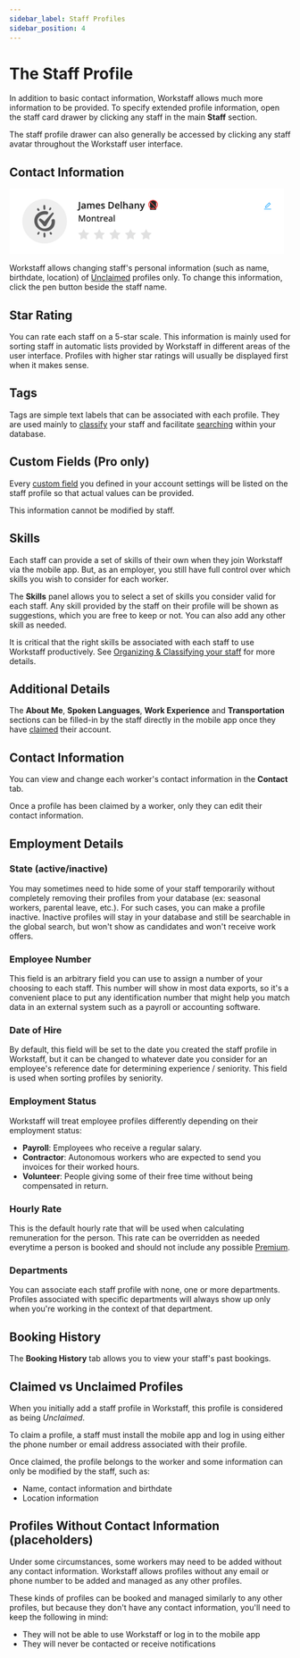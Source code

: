 ```yaml
---
sidebar_label: Staff Profiles
sidebar_position: 4
---
```


# The Staff Profile

In addition to basic contact information, Workstaff allows much more information to be provided. To specify extended profile information, open the staff card drawer by clicking any staff in the main **Staff** section.

The staff profile drawer can also generally be accessed by clicking any staff avatar throughout the Workstaff user interface.

## Contact Information

![Contact Information](./images/profile-contact-info.png)

Workstaff allows changing staff's personal information (such as name, birthdate, location) of [Unclaimed](#claimed-vs-unclaimed-profiles) profiles only. To change this information, click the pen button beside the staff name.

## Star Rating

You can rate each staff on a 5-star scale. This information is mainly used for sorting staff in automatic lists provided by Workstaff in different areas of the user interface. Profiles with higher star ratings will usually be displayed first when it makes sense.

## Tags

Tags are simple text labels that can be associated with each profile. They are used mainly to [classify](./organizing.md) your staff and facilitate [searching](./search.md) within your database.

## Custom Fields (Pro only)

Every [custom field](../customize/custom-fields.md) you defined in your account settings will be listed on the staff profile so that actual values can be provided.

This information cannot be modified by staff.

## Skills

Each staff can provide a set of skills of their own when they join Workstaff via the mobile app. But, as an employer, you still have full control over which skills you wish to consider for each worker. 

The **Skills** panel allows you to select a set of skills you consider valid for each staff. Any skill provided by the staff on their profile will be shown as suggestions, which you are free to keep or not. You can also add any other skill as needed.

It is critical that the right skills be associated with each staff to use Workstaff productively. See [Organizing & Classifying your staff](organizing.md) for more details.

## Additional Details

The **About Me**, **Spoken Languages**, **Work Experience** and **Transportation** sections can be filled-in by the staff directly in the mobile app once they have [claimed](#claimed-vs-unclaimed-profiles) their account.

## Contact Information

You can view and change each worker's contact information in the **Contact** tab. 

Once a profile has been claimed by a worker, only they can edit their contact information.

## Employment Details

### State (active/inactive)

You may sometimes need to hide some of your staff temporarily without completely removing their profiles from your database (ex: seasonal workers, parental leave, etc.).
For such cases, you can make a profile inactive. Inactive profiles will stay in your database and still be searchable in the global
search, but won't show as candidates and won't receive work offers.

### Employee Number

This field is an arbitrary field you can use to assign a number of your choosing to each staff. This number
will show in most data exports, so it's a convenient place to put any identification number that might help you
match data in an external system such as a payroll or accounting software.

### Date of Hire

By default, this field will be set to the date you created the staff profile in Workstaff, but it can be changed to whatever 
date you consider for an employee's reference date for determining experience / seniority. This field is used when sorting profiles by seniority.

### Employment Status

Workstaff will treat employee profiles differently depending on their employment status:

- **Payroll**: Employees who receive a regular salary.
- **Contractor**: Autonomous workers who are expected to send you invoices for their worked hours.
- **Volunteer**: People giving some of their free time without being compensated in return.

### Hourly Rate

This is the default hourly rate that will be used when calculating remuneration for the person. This rate
can be overridden as needed everytime a person is booked and should not include any possible [Premium](../customize/premiums.md).

### Departments

You can associate each staff profile with none, one or more departments. Profiles associated with specific departments 
will always show up only when you're working in the context of that department.

## Booking History
The **Booking History** tab allows you to view your staff's past bookings.

## Claimed vs Unclaimed Profiles

When you initially add a staff profile in Workstaff, this profile is considered as being _Unclaimed_.

To claim a profile, a staff must install the mobile app and log in using either the phone number or email address associated with their profile.

Once claimed, the profile belongs to the worker and some information can only be modified by the staff, such as:

- Name, contact information and birthdate
- Location information

## Profiles Without Contact Information (placeholders)

Under some circumstances, some workers may need to be added without any contact information. Workstaff allows profiles without any email or phone number to be added and managed as any other profiles.

These kinds of profiles can be booked and managed similarly to any other profiles, but because they don't have any contact information, you'll need to keep the following in mind:

- They will not be able to use Workstaff or log in to the mobile app
- They will never be contacted or receive notifications
